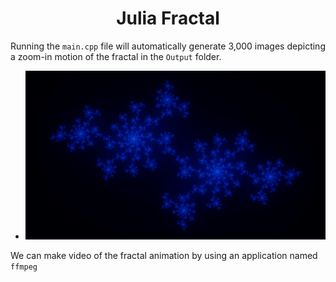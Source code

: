 <h1 align="center">Julia Fractal</h1>

Running the `main.cpp` file will automatically generate 3,000 images depicting a zoom-in motion of the fractal in the `Output` folder.

- ![Fractal image](Output/Fractals.png)

We can make video of the fractal animation by using an application named `ffmpeg`



